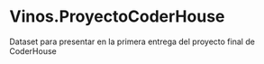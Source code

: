 # Vinos.ProyectoCoderHouse
Dataset para presentar en la primera entrega del proyecto final de CoderHouse

